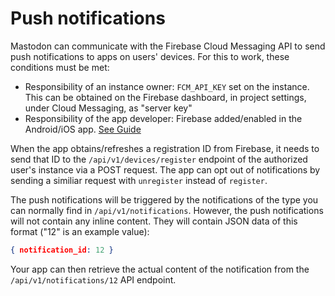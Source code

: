 Push notifications
==================

Mastodon can communicate with the Firebase Cloud Messaging API to send push notifications to apps on users' devices. For this to work, these conditions must be met:

* Responsibility of an instance owner: `FCM_API_KEY` set on the instance. This can be obtained on the Firebase dashboard, in project settings, under Cloud Messaging, as "server key"
* Responsibility of the app developer: Firebase added/enabled in the Android/iOS app. [See Guide](https://firebase.google.com/docs/cloud-messaging/)

When the app obtains/refreshes a registration ID from Firebase, it needs to send that ID to the `/api/v1/devices/register` endpoint of the authorized user's instance via a POST request. The app can opt out of notifications by sending a similiar request with `unregister` instead of `register`.

The push notifications will be triggered by the notifications of the type you can normally find in `/api/v1/notifications`. However, the push notifications will not contain any inline content. They will contain JSON data of this format ("12" is an example value):

```json
{ notification_id: 12 }
```

Your app can then retrieve the actual content of the notification from the `/api/v1/notifications/12` API endpoint.
